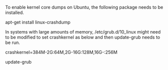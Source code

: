 To enable kernel core dumps on Ubuntu, the following package needs to be installed.

apt-get install linux-crashdump 

In systems with large amounts of memory, /etc/grub.d/10_linux might need to be modified to set crashkernel as below and then update-grub needs to be run.

crashkernel=384M-2G:64M,2G-16G:128M,16G-:256M

update-grub

